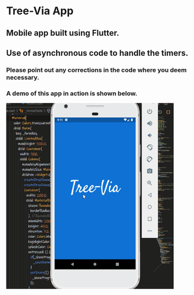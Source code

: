 # Tree-Via App

## Mobile app built using Flutter.

## Use of asynchronous code to handle the timers. 

### Please point out any corrections in the code where you deem necessary.

### A demo of this app in action is shown below.

<img src="treevia_app_gif.gif" width="450" height="500" />